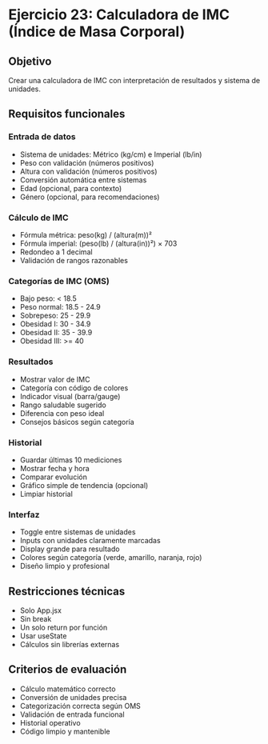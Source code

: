 # Ejercicio 23: Calculadora de IMC (Índice de Masa Corporal)

## Objetivo
Crear una calculadora de IMC con interpretación de resultados y sistema de unidades.

## Requisitos funcionales

### Entrada de datos
- Sistema de unidades: Métrico (kg/cm) e Imperial (lb/in)
- Peso con validación (números positivos)
- Altura con validación (números positivos)
- Conversión automática entre sistemas
- Edad (opcional, para contexto)
- Género (opcional, para recomendaciones)

### Cálculo de IMC
- Fórmula métrica: peso(kg) / (altura(m))²
- Fórmula imperial: (peso(lb) / (altura(in))²) × 703
- Redondeo a 1 decimal
- Validación de rangos razonables

### Categorías de IMC (OMS)
- Bajo peso: < 18.5
- Peso normal: 18.5 - 24.9
- Sobrepeso: 25 - 29.9
- Obesidad I: 30 - 34.9
- Obesidad II: 35 - 39.9
- Obesidad III: >= 40

### Resultados
- Mostrar valor de IMC
- Categoría con código de colores
- Indicador visual (barra/gauge)
- Rango saludable sugerido
- Diferencia con peso ideal
- Consejos básicos según categoría

### Historial
- Guardar últimas 10 mediciones
- Mostrar fecha y hora
- Comparar evolución
- Gráfico simple de tendencia (opcional)
- Limpiar historial

### Interfaz
- Toggle entre sistemas de unidades
- Inputs con unidades claramente marcadas
- Display grande para resultado
- Colores según categoría (verde, amarillo, naranja, rojo)
- Diseño limpio y profesional

## Restricciones técnicas
- Solo App.jsx
- Sin break
- Un solo return por función
- Usar useState
- Cálculos sin librerías externas

## Criterios de evaluación
- Cálculo matemático correcto
- Conversión de unidades precisa
- Categorización correcta según OMS
- Validación de entrada funcional
- Historial operativo
- Código limpio y mantenible
